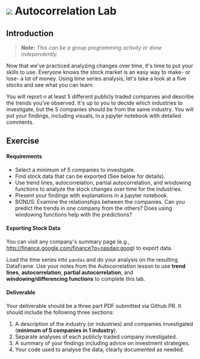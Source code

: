 # ![](https://ga-dash.s3.amazonaws.com/production/assets/logo-9f88ae6c9c3871690e33280fcf557f33.png) Autocorrelation Lab


## Introduction

> ***Note:*** _This can be a group programming activity or done independently._

Now that we've practiced analyzing changes over time, it's time to put your skills to use. Everyone knows the stock market is an easy way to make- or lose- a lot of money. Using time series analysis, let's take a look at a five stocks and see what you can learn.

You will report n at least 5 different publicly traded companies and describe the trends you've observed. It's up to you to decide which industries to investigate, but the 5 companies should be from the same industry. You will put your findings, including visuals, in a jupyter notebook with detailed comments.

## Exercise

#### Requirements

- Select a minimum of 5 companies to investigate.
- Find stock data that can be exported (See below for details).
- Use trend lines, autocorrelation, partial autocorrelation, and windowing functions to analyze the stock changes over time for the industries.
- Present your findings with explanations in a jupyter notebook.
- BONUS: Examine the relationships between the companies. Can you predict the trends in one company from the others? Does using windowing functions help with the predictions?

#### Exporting Stock Data

You can visit any company's summary page (e.g., http://finance.google.com/finance?q=nasdaq:goog) to export data.

Load the time series into `pandas` and do your analysis on the resulting DataFrame. Use your notes from the Autocorrelation lesson to use **trend lines**, **autocorrelation**, **partial autocorrelation**, and **windowing/differencing functions** to complete this lab.

#### Deliverable

Your deliverable should be a three part PDF submitted via Github PR. It should include the following three sections:

1. A description of the industry (or industries) and companies investigated (**minimum of 5 companies in 1 industry**).
2. Separate analyses of each publicly traded company investigated.
3. A summary of your findings including advice on investment strategies.
4. Your code used to analyse the data, clearly documented as needed.
